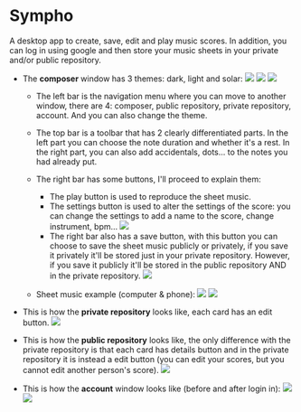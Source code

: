 # Sympho
A desktop app to create, save, edit and play music scores. In addition, you can log in using google and then store your music sheets in your private and/or public repository.
- The **composer** window has 3 themes: dark, light and solar:
![](public/icons/readme_1.PNG)
![](public/icons/readme_2.PNG)
![](public/icons/readme_3.PNG)

  - The left bar is the navigation menu where you can move to another window, there are 4: composer, public repository, private repository, account. And you can also change the theme.
  - The top bar is a toolbar that has 2 clearly differentiated parts. In the left part you can choose the note duration and whether it's a rest. In the right part, you can also add accidentals, dots... to the notes you had already put.
  - The right bar has some buttons, I'll proceed to explain them:
    - The play button is used to reproduce the sheet music.
    - The settings button is used to alter the settings of the score: you can change the settings to add a name to the score, change instrument, bpm... 
    ![](public/icons/readme_6.PNG)
    - The right bar also has a save button, with this button you can choose to save the sheet music publicly or privately, if you save it privately it'll be stored just in your private repository. However, if you save it publicly it'll be stored in the public repository AND in the private repository. 
    ![](public/icons/readme_7.PNG)

  - Sheet music example (computer & phone):
  ![](public/icons/readme_4.PNG)
  ![](public/icons/readme_5.PNG)

- This is how the **private repository** looks like, each card has an edit button. 
![](public/icons/readme_8-private.PNG)

- This is how the **public repository** looks like, the only difference with the private repository is that each card has details button and in the private repository it is instead a edit button (you can edit your scores, but you cannot edit another person's score). 
![](public/icons/readme_8-public.PNG)

- This is how the **account** window looks like (before and after login in):
![](public/icons/readme_9.PNG)
![](public/icons/readme_10.PNG)